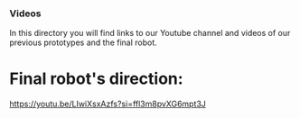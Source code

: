 ### Videos

In this directory you will find links to our Youtube channel and videos of our previous prototypes and the final robot.

# Final robot's direction: 
https://youtu.be/LIwiXsxAzfs?si=ffl3m8pvXG6mpt3J
